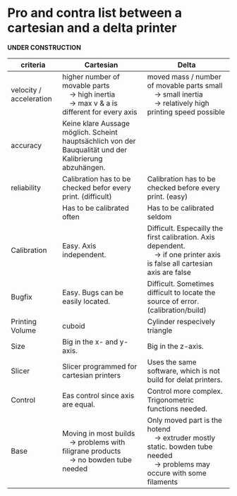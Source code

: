 # Pro and contra list between a cartesian and a delta printer

**UNDER CONSTRUCTION**

|	criteria | Cartesian	| Delta |
| -------- | ---------- | ----- |
| velocity / acceleration | higher number of movable parts<br/>&emsp;&#8594; high inertia<br/>&emsp;&#8594; max v & a is different for every axis | moved mass / number of movable parts small<br/>&emsp;&#8594; small inertia<br/>&emsp;&#8594; relatively high printing speed possible |
| accuracy | Keine klare Aussage möglich. Scheint hauptsächlich von der Bauqualität und der Kalibrierung abzuhängen. | |
| reliability | Calibration has to be checked befor every print. (difficult) | Calibration has to be checked before every print. (easy) |
| | Has to be calibrated often | Has to be calibrated seldom |
| Calibration | Easy. Axis independent. | Difficult. Especailly the first calibration. Axis dependent. <br/>&emsp;&#8594; if one printer axis is false all cartesian axis are false |
| Bugfix | Easy. Bugs can be easily located. | Difficult. Sometimes difficult to locate the source of error. (calibration/build) |
| Printing Volume | cuboid | Cylinder respecively triangle |
| Size | Big in the x- and y-axis. | Big in the z-axis. |
| Slicer | Slicer programmed for cartesian printers | Uses the same software, which is not build for delat printers. |
| Control| Eas control since axis are equal. | Control more complex. Trigonometric functions needed. |
| Base | Moving in most builds <br/>&emsp;&#8594; problems with filigrane products <br/>&emsp;&#8594; no bowden tube needed | Only moved part is the hotend <br/>&emsp;&#8594; extruder mostly static. bowden tube needed <br/>&emsp;&#8594; problems may occure with some filaments |
